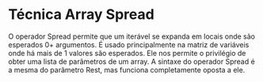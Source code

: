 # Técnica Array Spread
O operador Spread permite que um iterável se expanda em locais onde são esperados 0+ argumentos. 
É usado principalmente na matriz de variáveis onde há mais de 1 valores são esperados. 
Ele nos permite o privilégio de obter uma lista de parâmetros de um array. A sintaxe do operador Spread é a mesma do parâmetro Rest, mas funciona completamente oposta a ele.
